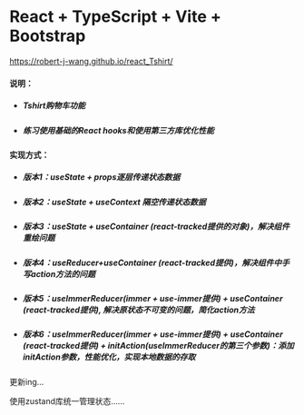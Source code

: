# React + TypeScript + Vite + Bootstrap

https://robert-j-wang.github.io/react_Tshirt/

#### 说明：

- ##### Tshirt购物车功能

- ##### 练习使用基础的React hooks和使用第三方库优化性能

#### 实现方式：

- ##### 版本1：useState + props逐层传递状态数据

- ##### 版本2：useState + useContext 隔空传递状态数据

- ##### 版本3：useState + useContainer (*react-tracked*提供的对象)，解决组件重绘问题

- ##### 版本4：useReducer+useContainer (*react-tracked*提供)，解决组件中手写action方法的问题

- ##### 版本5：useImmerReducer(immer + use-immer提供) + useContainer (*react-tracked*提供), 解决原状态不可变的问题，简化action方法

- ##### 版本6：useImmerReducer(immer + use-immer提供) + useContainer (*react-tracked*提供) + initAction(useImmerReducer的第三个参数)：添加initAction参数，性能优化，实现本地数据的存取



更新ing...

使用zustand库统一管理状态......
